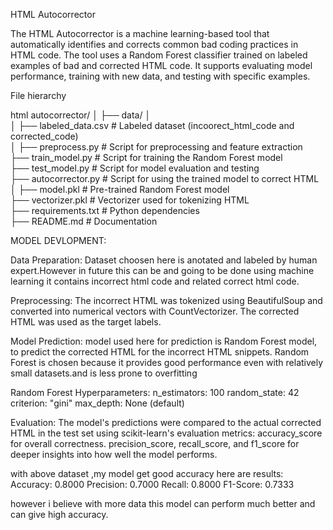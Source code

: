 HTML Autocorrector

The HTML Autocorrector is a machine learning-based tool that automatically identifies and corrects common bad coding practices in HTML code. The tool uses a Random Forest classifier trained on labeled examples of bad and corrected HTML code. It supports evaluating model performance, training with new data, and testing with specific examples.



File hierarchy

html autocorrector/
│
├── data/
│   
│   ├── labeled_data.csv          # Labeled dataset (incoorect_html_code and corrected_code)<br>
│
├── preprocess.py                 # Script for preprocessing and feature extraction<br>
├── train_model.py                # Script for training the Random Forest model<br>
├── test_model.py                 # Script for model evaluation and testing<br>
├── autocorrector.py              # Script for using the trained model to correct HTML<br>
│
├── model.pkl                     # Pre-trained Random Forest model<br>
├── vectorizer.pkl                # Vectorizer used for tokenizing HTML<br>
├── requirements.txt              # Python dependencies<br>
├── README.md                     # Documentation<br>


MODEL DEVLOPMENT:

Data Preparation:
Dataset choosen here is anotated and labeled by human expert.However in future this can be and going to be done using machine learning
it contains incorrect html code and related correct html code.

Preprocessing:
The incorrect HTML was tokenized using BeautifulSoup and converted into numerical vectors with CountVectorizer. The corrected HTML was used as the target labels.

Model Prediction:
model used here for prediction is  Random Forest model, to predict the corrected HTML for the incorrect HTML snippets.
Random Forest is chosen because it provides good performance even with relatively small datasets.and is less prone to overfitting

Random Forest Hyperparameters:
n_estimators: 100
random_state: 42
criterion: "gini"
max_depth: None (default)


Evaluation:
The model's predictions were compared to the actual corrected HTML in the test set using scikit-learn's evaluation metrics:
accuracy_score for overall correctness.
precision_score, recall_score, and f1_score for deeper insights into how well the model performs.

with above dataset ,my model get good accuracy here are results:
Accuracy: 0.8000
Precision: 0.7000
Recall: 0.8000
F1-Score: 0.7333

however i believe with more data this model can perform much better and can give high accuracy.


